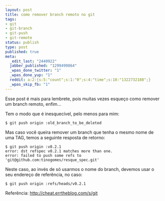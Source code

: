 ```yaml
---
layout: post
title: como remover branch remoto no git
tags:
- git
- git-branch
- git-push
- git-remote
status: publish
type: post
published: true
meta:
  _edit_last: "2440922"
  jabber_published: "1299499864"
  _wpas_done_twitter: "1"
  _wpas_done_yup: "1"
  reddit: a:2:{s:5:"count";s:1:"0";s:4:"time";s:10:"1322732188";}
  _wpas_skip_fb: "1"
---
```

Esse post é mais para lembrete, pois muitas vezes esqueço como remover um branch remoto, enfim...

Tem o modo que é inesquecível, pelo menos para mim:

	$ git push origin :old_branch_to_be_deleted

Mas caso você queira remover um branch que tenha o mesmo nome de uma TAG, temos a seguinte resposta de retorno:

	$ git push origin :v0.2.1
	error: dst refspec v0.2.1 matches more than one.
	error: failed to push some refs to 'git@github.com:tinogomes/resque_spec.git'

Neste caso, ao invés de só usarmos o nome do branch, devemos usar o seu endereço de referência, no caso:

	$ git push origin :refs/heads/v0.2.1

Referência: <http://cheat.errtheblog.com/s/git>
